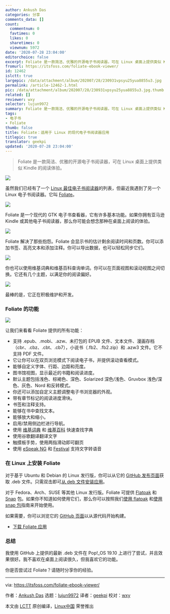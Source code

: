 ```yaml
---
author: Ankush Das
categories: 分享
comments_data: []
count:
  commentnum: 0
  favtimes: 0
  likes: 0
  sharetimes: 0
  viewnum: 5972
date: '2020-07-28 23:04:00'
editorchoice: false
excerpt: Foliate 是一款简洁、优雅的开源电子书阅读器，可在 Linux 桌面上提供类似 Kindle 的阅读体验。
fromurl: https://itsfoss.com/foliate-ebook-viewer/
id: 12462
islctt: true
largepic: /data/attachment/album/202007/28/230931vpsyu25yua8855u3.jpg
permalink: /article-12462-1.html
pic: /data/attachment/album/202007/28/230931vpsyu25yua8855u3.jpg.thumb.jpg
related: []
reviewer: wxy
selector: lujun9972
summary: Foliate 是一款简洁、优雅的开源电子书阅读器，可在 Linux 桌面上提供类似 Kindle 的阅读体验。
tags:
- 电子书
- Foliate
thumb: false
title: Foliate：适用于 Linux 的现代电子书阅读器应用
titlepic: true
translator: geekpi
updated: '2020-07-28 23:04:00'
---
```



> 
> Foliate 是一款简洁、优雅的开源电子书阅读器，可在 Linux 桌面上提供类似 Kindle 的阅读体验。
> 
> 
> 


![](/data/attachment/album/202007/28/230931vpsyu25yua8855u3.jpg)


虽然我们已经有了一个 [Linux 最佳电子书阅读器](/article-10383-1.html)的列表，但最近我遇到了另一个 Linux 电子书阅读器。它叫 [Foliate](https://johnfactotum.github.io/foliate/)。


![](/data/attachment/album/202007/28/225824jhw1spipohkr9irh.jpg)


Foliate 是一个现代的 GTK 电子书查看器，它有许多基本功能。如果你拥有亚马逊 Kindle 或其他电子书阅读器，那么你可能会想念那种在桌面上阅读的体验。


![](/data/attachment/album/202007/28/225855ddqqxjl231d52z80.jpg)


Foliate 解决了那些抱怨。Foliate 会显示书的估计剩余阅读时间和页数。你可以添加书签、高亮文本和添加注释。你可以导出数据，也可以轻松同步它们。


![](/data/attachment/album/202007/28/230259ozjelslfag32672j.jpg)


你也可以使用维基词典和维基百科查询单词。你可以在页面视图和滚动视图之间切换。它还有几个主题，以满足你的阅读偏好。


![](/data/attachment/album/202007/28/230353onz4njbxcfh0ucxl.jpg)


最棒的是，它正在积极维护和开发。


### Foliate 的功能


![](/data/attachment/album/202007/28/230410m1ers1h4cb6vmm4v.jpg)


让我们来看看 Foliate 提供的所有功能：


* 支持 .epub、.mobi、.azw、未打包的 EPUB 文件、文本文件、漫画存档（cbr、.cbz、.cbt、.cb7），小说书（.fb2、.fb2.zip）和 .azw3 文件。它不支持 PDF 文件。
* 它让你可以在双页浏览模式下阅读电子书，并提供滚动查看模式。
* 能够自定义字体、行距、边距和亮度。
* 图书馆视图，显示最近的书籍和阅读进度。
* 默认主题包括浅色、棕褐色、深色、Solarized 深色/浅色、Gruvbox 浅色/深色、灰色、Nord 和反转模式。
* 你还可以添加自定义主题调整电子书浏览器的外观。
* 带有章节标记的阅读进度滑块。
* 书签和注释支持。
* 能够在书中查找文本。
* 能够放大和缩小。
* 启用/禁用侧边栏进行导航。
* 使用 [维基词典](https://en.wiktionary.org/wiki/Wiktionary:Main_Page) 和 [维基百科](https://en.wikipedia.org/wiki/Main_Page) 快速查找字典
* 使用谷歌翻译翻译文字
* 触摸板手势，使用两指滑动即可翻页
* 使用 [eSpeak NG](https://github.com/espeak-ng/espeak-ng) 和 [Festival](http://www.cstr.ed.ac.uk/projects/festival/) 支持文字转语音


### 在 Linux 上安装 Foliate


对于基于 Ubuntu 和 Debian 的 Linux 发行版，你可以从它的 [GitHub 发布页面](https://github.com/johnfactotum/foliate/releases)获取 .deb 文件。只需双击即可[从 deb 文件安装应用](https://itsfoss.com/install-deb-files-ubuntu/)。


对于 Fedora、Arch、SUSE 等其他 Linux 发行版。Foliate 可提供 [Flatpak](https://flathub.org/apps/details/com.github.johnfactotum.Foliate) 和 [Snap](https://snapcraft.io/foliate) 包。如果你不知道如何使用它们，那么你可以按照我们[使用 flatpak](https://itsfoss.com/flatpak-guide/) 和[使用 snap 包](https://itsfoss.com/use-snap-packages-ubuntu-16-04/)指南来开始使用。


如果需要，你可以浏览它的 [GitHub 页面](https://github.com/johnfactotum/foliate)以从源代码开始构建。


* [下载 Foliate 应用](file:///Users/xingyuwang/develop/TranslateProject-wxy/translated/tech/tmp.6FO70BtAuy)


### 总结


我使用 GitHub 上提供的最新 .deb 文件在 Pop!\_OS 19.10 上进行了尝试，并且效果很好。我不喜欢在桌面上阅读很久，但我喜欢它的功能。


你是否尝试过 Foliate？请随时分享你的经验。




---


via: <https://itsfoss.com/foliate-ebook-viewer/>


作者：[Ankush Das](https://itsfoss.com/author/ankush/) 选题：[lujun9972](https://github.com/lujun9972) 译者：[geekpi](https://github.com/geekpi) 校对：[wxy](https://github.com/wxy)


本文由 [LCTT](https://github.com/LCTT/TranslateProject) 原创编译，[Linux中国](https://linux.cn/) 荣誉推出